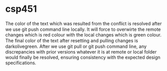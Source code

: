 # csp451
The color of the text which was resulted from the conﬂict is resolved after we use git push command line locally. It will force to overwirte the remote changes which is red colour with the local changes which is green colour.
The ﬁnal color of the text after resetting and pulling changes is darkolivegreen. After we use git pull or git push command line, any discrepancies with prior versions whatever it is at remote or local folder would finally be resolved, ensuring consistency with the expected design specifications.
